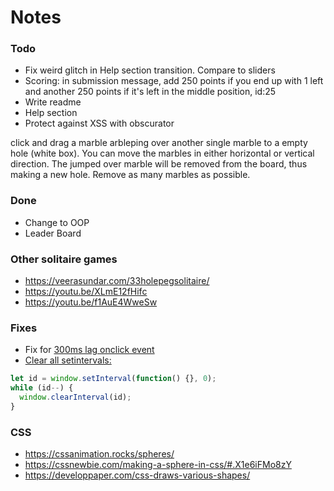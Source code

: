 # Notes

### Todo
- Fix weird glitch in Help section transition. Compare to sliders
- Scoring: in submission message, add 250 points if you end up with 1 left and another 250 points if it's left in the middle position, id:25
- Write readme
- Help section
- Protect against XSS with obscurator

 click and drag a marble arbleping over another single marble to a empty hole (white box). You can move the marbles in either horizontal or vertical direction. The jumped over marble will be removed from the board, thus making a new hole. Remove as many marbles as possible.

### Done
- Change to OOP
- Leader Board

### Other solitaire games
- https://veerasundar.com/33holepegsolitaire/
- https://youtu.be/XLmE12fHifc
- https://youtu.be/f1AuE4WweSw

### Fixes
- Fix for [300ms lag onclick event](https://developers.google.com/web/updates/2013/12/300ms-tap-delay-gone-away)
- [Clear all setintervals:](https://stackoverflow.com/questions/34167975/clear-all-setintervals)
```js
let id = window.setInterval(function() {}, 0);
while (id--) {
  window.clearInterval(id);
}
```

### CSS
- https://cssanimation.rocks/spheres/
- https://cssnewbie.com/making-a-sphere-in-css/#.X1e6iFMo8zY
- https://developpaper.com/css-draws-various-shapes/